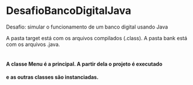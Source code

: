 # DesafioBancoDigitalJava
Desafio: simular o funcionamento de um banco digital usando Java

A pasta target está com os arquivos compilados (.class).
A pasta bank está com os arquivos .java.
#### <br>A classe Menu é a principal. A partir dela o projeto é executado
#### e as outras classes são instanciadas.

